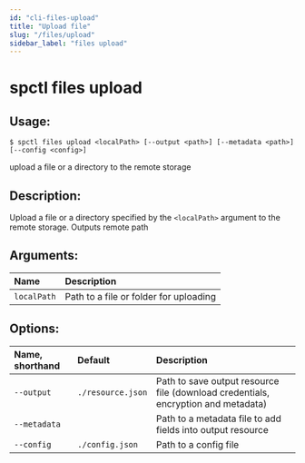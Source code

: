 ```yaml
---
id: "cli-files-upload"
title: "Upload file"
slug: "/files/upload"
sidebar_label: "files upload"
---
```


# spctl files upload

## Usage:

```shell
$ spctl files upload <localPath> [--output <path>] [--metadata <path>] [--config <config>]
```

upload a file or a directory to the remote storage 

## Description:

Upload a file or a directory specified by the `<localPath>` argument to the remote storage. Outputs remote path

## Arguments:

|**Name**|**Description**|
| :- | :- |
|`localPath`|Path to a file or folder for uploading|

## Options:

|**Name, shorthand**|**Default**|**Description**|
| :- | :- | :- |
|`--output`|`./resource.json`|Path to save output resource file (download credentials, encryption and metadata)|
|`--metadata`||Path to a metadata file to add fields into output resource|
|`--config`|`./config.json`|Path to a config file|
